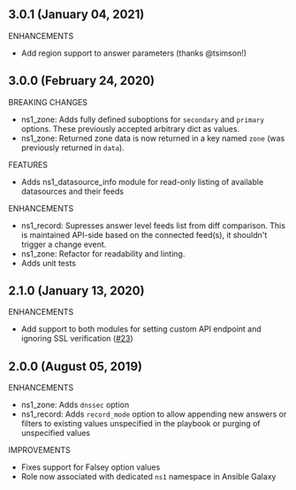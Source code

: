 ## 3.0.1 (January 04, 2021)

ENHANCEMENTS
* Add region support to answer parameters (thanks @tsimson!)

## 3.0.0 (February 24, 2020)

BREAKING CHANGES
* ns1_zone: Adds fully defined suboptions for `secondary` and `primary` options. These previously accepted arbitrary dict as values.
* ns1_zone: Returned zone data is now returned in a key named `zone` (was previously returned in `data`).

FEATURES
* Adds ns1_datasource_info module for read-only listing of available datasources and their feeds

ENHANCEMENTS
* ns1_record: Supresses answer level feeds list from diff comparison. This is maintained API-side based on the connected feed(s), it shouldn't trigger a change event.
* ns1_zone: Refactor for readability and linting.
* Adds unit tests

## 2.1.0 (January 13, 2020)

ENHANCEMENTS
* Add support to both modules for setting custom API endpoint and ignoring SSL verification ([#23](https://github.com/ns1/ns1-ansible-modules/pull/23))

## 2.0.0 (August 05, 2019)

ENHANCEMENTS
* ns1_zone: Adds `dnssec` option
* ns1_record: Adds `record_mode` option to allow appending new answers or filters to existing values unspecified in the playbook or purging of unspecified values

IMPROVEMENTS
* Fixes support for Falsey option values
* Role now associated with dedicated `ns1` namespace in Ansible Galaxy
